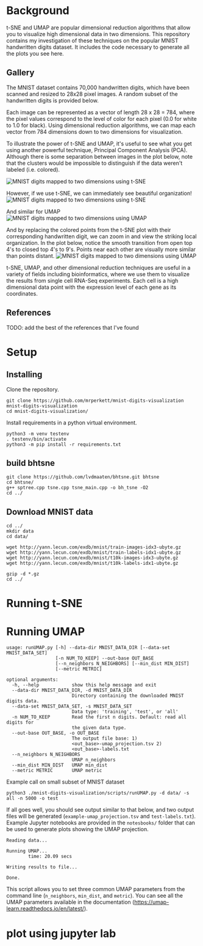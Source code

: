 # Background
t-SNE and UMAP are popular dimensional reduction algorithms that allow you to visualize high dimensional data in two dimensions.  This repository contains my investigation of these techniques on the popular MNIST handwritten digits dataset.  It includes the code necessary to generate all the plots you see here.

## Gallery
The MNIST dataset contains 70,000 handwritten digits, which have been scanned and resized to 28x28 pixel images.  A random subset of the handwritten digits is provided below. 

Each image can be represented as a vector of length 28 x 28 = 784, where the pixel values correspond to the level of color for each pixel (0.0 for white to 1.0 for black).  Using dimensional reduction algorithms, we can map each vector from 784 dimensions down to two dimensions for visualization.

To illustrate the power of t-SNE and UMAP, it's useful to see what you get using another powerful technique, Principal Component Analysis (PCA).  Although there is some separation between images in the plot below, note that the clusters would be impossible to distinguish if the data weren't labeled (i.e. colored).

![MNIST digits mapped to two dimensions using t-SNE](/images/MNIST-PCA_mapping_color.png)


However, if we use t-SNE, we can immediately see beautiful organization!
![MNIST digits mapped to two dimensions using t-SNE](/images/MNIST-tSNE_mapping.png)

And similar for UMAP
![MNIST digits mapped to two dimensions using UMAP](/images/MNIST-UMAP_mapping.png)

And by replacing the colored points from the t-SNE plot with their corresponding handwritten digit, we can zoom in and view the striking local organization.  In the plot below, notice the smooth transition from open top 4's to closed top 4's to 9's.  Points near each other are visually more similar than points distant.
![MNIST digits mapped to two dimensions using UMAP](/images/MNIST-tSNE-zoom_in_fours_and_nines.png)

t-SNE, UMAP, and other dimensional reduction techniques are useful in a variety of fields including bioinformatics, where we use them to  visualize the results from single cell RNA-Seq experiments.  Each cell is a high dimensional data point with the expression level of each gene as its coordinates.

## References
TODO: add the best of the references that I've found


# Setup
## Installing
Clone the repository.
```
git clone https://github.com/mrperkett/mnist-digits-visualization mnist-digits-visualization
cd mnist-digits-visualization/
```

Install requirements in a python virtual environment.
```
python3 -m venv testenv
. testenv/bin/activate
python3 -m pip install -r requirements.txt
```

## build bhtsne
```
git clone https://github.com/lvdmaaten/bhtsne.git bhtsne
cd bhtsne/
g++ sptree.cpp tsne.cpp tsne_main.cpp -o bh_tsne -O2
cd ../
```

## Download MNIST data
```
cd ../
mkdir data
cd data/

wget http://yann.lecun.com/exdb/mnist/train-images-idx3-ubyte.gz
wget http://yann.lecun.com/exdb/mnist/train-labels-idx1-ubyte.gz
wget http://yann.lecun.com/exdb/mnist/t10k-images-idx3-ubyte.gz
wget http://yann.lecun.com/exdb/mnist/t10k-labels-idx1-ubyte.gz

gzip -d *.gz
cd ../
```

# Running t-SNE

# Running UMAP
```
usage: runUMAP.py [-h] --data-dir MNIST_DATA_DIR [--data-set MNIST_DATA_SET]
                  [-n NUM_TO_KEEP] --out-base OUT_BASE
                  [--n_neighbors N_NEIGHBORS] [--min_dist MIN_DIST]
                  [--metric METRIC]

optional arguments:
  -h, --help            show this help message and exit
  --data-dir MNIST_DATA_DIR, -d MNIST_DATA_DIR
                        Directory containing the downloaded MNIST digits data.
  --data-set MNIST_DATA_SET, -s MNIST_DATA_SET
                        Data type: 'training', 'test', or 'all'
  -n NUM_TO_KEEP        Read the first n digits. Default: read all digits for
                        the given data type.
  --out-base OUT_BASE, -o OUT_BASE
                        The output file base: 1)
                        <out_base>-umap_projection.tsv 2)
                        <out_base>-labels.txt
  --n_neighbors N_NEIGHBORS
                        UMAP n_neighbors
  --min_dist MIN_DIST   UMAP min_dist
  --metric METRIC       UMAP metric
```

Example call on small subset of MNIST dataset
```
python3 ./mnist-digits-visualization/scripts/runUMAP.py -d data/ -s all -n 5000 -o test
```

If all goes well, you should see output similar to that below, and two output files will be generated (`example-umap_projection.tsv` and `test-labels.txt`).  Example Jupyter notebooks are provided in the `notesbooks/` folder that can be used to generate plots showing the UMAP projection.
```
Reading data...

Running UMAP...
        time: 20.09 secs

Writing results to file...

Done.
```

This script allows you to set three common UMAP parameters from the command line (`n_neighbors`, `min_dist`, and `metric`).  You can see all the UMAP parameters available in the documentation (https://umap-learn.readthedocs.io/en/latest/).


# plot using jupyter lab
